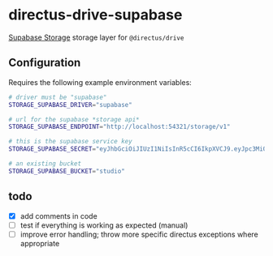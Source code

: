 # directus-drive-supabase

[Supabase Storage](https://supabase.com/storage) storage layer for `@directus/drive`

## Configuration

Requires the following example environment variables:

```bash
# driver must be "supabase"
STORAGE_SUPABASE_DRIVER="supabase"

# url for the supabase *storage api*
STORAGE_SUPABASE_ENDPOINT="http://localhost:54321/storage/v1"

# this is the supabase service key
STORAGE_SUPABASE_SECRET="eyJhbGciOiJIUzI1NiIsInR5cCI6IkpXVCJ9.eyJpc3MiOiJzdXBhYmFzZS1kZW1vIiwicm9sZSI6InNlcnZpY2Vfcm9sZSJ9.vI9obAHOGyVVKa3pD--kJlyxp-Z2zV9UUMAhKpNLAcU"

# an existing bucket
STORAGE_SUPABASE_BUCKET="studio"
```

## todo

- [x] add comments in code
- [ ] test if everything is working as expected (manual)
- [ ] improve error handling; throw more specific directus exceptions where appropriate
